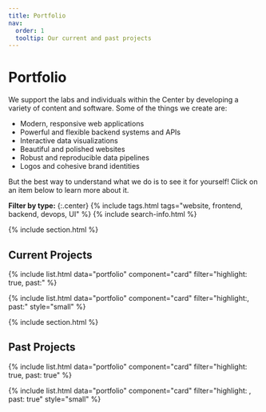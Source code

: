 ```yaml
---
title: Portfolio
nav:
  order: 1
  tooltip: Our current and past projects
---
```


# Portfolio

We support the labs and individuals within the Center by developing a variety of content and software.
Some of the things we create are:

- Modern, responsive web applications
- Powerful and flexible backend systems and APIs
- Interactive data visualizations
- Beautiful and polished websites
- Robust and reproducible data pipelines
- Logos and cohesive brand identities

But the best way to understand what we do is to see it for yourself!
Click on an item below to learn more about it.

**Filter by type:**
{:.center}
{%
  include tags.html
  tags="website, frontend, backend, devops, UI"
%}
{% include search-info.html %}

{% include section.html %}

## Current Projects

{%
  include list.html
  data="portfolio"
  component="card"
  filter="highlight: true, past:"
%}

{%
  include list.html
  data="portfolio"
  component="card"
  filter="highlight:, past:"
  style="small"
%}

{% include section.html %}

## Past Projects

{%
  include list.html
  data="portfolio"
  component="card"
  filter="highlight: true, past: true"
%}

{%
  include list.html
  data="portfolio"
  component="card"
  filter="highlight: , past: true"
  style="small"
%}
